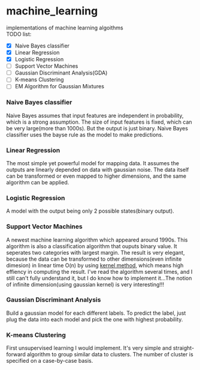 machine_learning
================

implementations of machine learning algoithms<br>
TODO list:
- [x] Naive Bayes classifier
- [x] Linear Regression
- [x] Logistic Regression
- [ ] Support Vector Machines
- [ ] Gaussian Discriminant Analysis(GDA)
- [ ] K-means Clustering
- [ ] EM Algorithm for Gaussian Mixtures

### Naive Bayes classifier
Naive Bayes assumes that input features are independent in probability, which is a strong assumption. The size of input features is fixed, which can be very large(more than 1000s). But the output is just binary. Naive Bayes classifier uses the bayse rule as the model to make predictions.

### Linear Regression
The most simple yet powerful model for mapping data. It assumes the outputs are linearly depended on data with gaussian noise. The data itself can be transformed or even mapped to higher dimensions, and the same algorithm can be applied.

### Logistic Regression
A model with the output being only 2 possible states(binary output).

### Support Vector Machines
A newest machine learning algorithm which appeared around 1990s. This algorithm is also a classification algorithm that ouputs binary value. It seperates two categories with largest margin. The result is very elegant, because the data can be transformed to other dimensions(even infinite dimesion) in linear time O(n) by using [kernel method](http://en.wikipedia.org/wiki/Kernel_method), which means high effiency in computing the result. I've read the algorithm several times, and I still can't fully understand it, but I do know how to implement it...The notion of infinite dimension(using gaussian kernel) is very interesting!!!

### Gaussian Discriminant Analysis
Build a gaussian model for each different labels. To predict the label, just plug the data into each model and pick the one with highest probability.

### K-means Clustering
First unsupervised learning I would implement. It's very simple and straight-forward algorithm to group similar data to clusters. The number of cluster is specified on a case-by-case basis.
